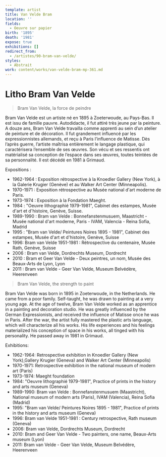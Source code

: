 ```yaml
---
template: artist
title: Van Velde Bram
location: ''
fields:
  - Oeuvre sur papier
birth: '1895'
death: '1981'
expose: true
exhibitions: []
redirect_from:
  - /artistes/90-bram-van-velde/
styles:
  - Abstrait
work: content/works/van-velde-bram-mp-361.md
---
```

# Litho Bram Van Velde

> Bram Van Velde, la force de peindre

Bram Van Velde est un artiste né en 1895 à Zoeterwoude, au Pays-Bas. Il est issu de famille pauvre. Autodidacte, il fut attiré très jeune par la peinture. A douze ans, Bram Van Velde travailla comme apprenti au sein d’un atelier de peinture et de décoration. Il fut grandement influencé par les expressionnistes allemands, et reçu à Paris l’influence de Matisse. Dès l’après guerre, l’artiste maîtrisa entièrement le langage plastique, qui caractérisera l’ensemble de ses œuvres. Son vécu et ses ressentis ont matérialisé sa conception de l’espace dans ses œuvres, toutes teintées de sa personnalité. Il est décédé en 1981 à Grimaud.

Expositions :

* 1962-1964 : Exposition rétrospective à la Knoedler Gallery (New York), à la Galerie Krugier (Genève) et au Walker Art Center (Minneapolis).
* 1970-1971 : Exposition rétrospective au Musée national d'art moderne de Paris.
* 1973-1974 : Exposition à la Fondation Maeght.
* 1984 : "Oeuvre lithographié 1979-1981", Cabinet des estampes, Musée d'art et d'histoire, Genève, Suisse.
* 1989-1990 : Bram van Velde : Bonnefanstenmusuem, Maastricht - Musée national d'art moderne, Paris - IVAM, Valencia - Reina Sofia, Madrid
* 1995 : "Bram van Velde/ Peintures Noires 1895 - 1981", Cabinet des estampes, Musée d'art et d'histoire, Genève, Suisse
* 1996: Bram van Velde 1951-1981 : Rétrospective du centenaire, Musée Rath, Genève, Suisse
* 2006 : Bram van Velde, Dordrechts Museum, Dordrecht
* 2010 : Bram et Geer Van Velde - Deux peintres, un nom, Musée des Beaux-Arts de Lyon, Lyon
* 2011 : Bram van Velde - Geer Van Velde, Museum Belvédère, Heerenveen

> Bram Van Velde, the strength to paint

Bram Van Velde was born in 1895 in Zoeterwoude, in the Netherlands. He came from a poor family. Self-taught, he was drawn to painting at a very young age. At the age of twelve, Bram Van Velde worked as an apprentice in a painting and decoration studio. He was greatly influenced by the German Expressionists, and received the influence of Matisse once he was in Paris. After the war, the artist fully mastered the plastic arts language, which will characterize all his works. His life experiences and his feelings materialized his conception of space in his works, all tinged with his personality. He passed away in 1981 in Grimaud.

Exhibitions:

* 1962-1964: Retrospective exhibition in Knoedler Gallery (New York),Gallery Krugier (Geneva) and Walker Art Center (Minneapolis)
* 1970-1971: Retrospective exhibition in the national museum of modern art (Paris)
* 1973-1974: Maeght foundation
* 1984: "Oeuvre lithographié 1979-1981", Practice of prints in the history and arts museum (Geneva)
* 1989-1990: Bram van Velde : Bonnefanstenmusuem (Maastricht), National museum of modern arts (Paris), IVAM (Valencia), Reina Sofia (Madrid)
* 1995: "Bram van Velde/ Peintures Noires 1895 - 1981", Practice of prints in the history and arts museum (Geneva)
* 1996: Bram van Velde 1951-1981 : Century retrospective, Rath museum (Geneva)
* 2006: Bram van Velde, Dordrechts Museum, Dordrecht
* 2010: Bram and Geer Van Velde - Two painters, one name, Beaux-Arts museum (Lyon)
* 2011: Bram van Velde - Geer Van Velde, Museum Belvédère, Heerenveen
